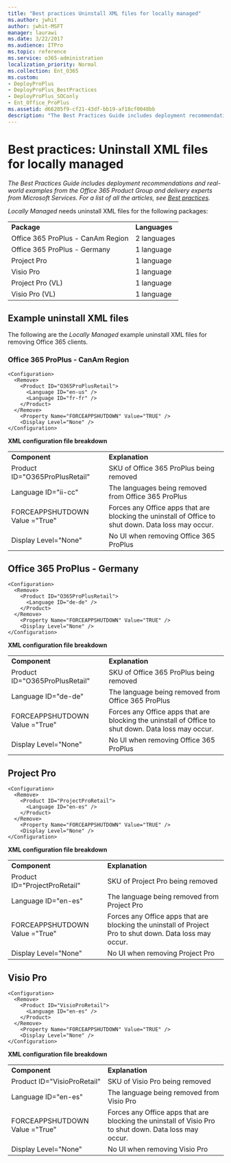 ```yaml
---
title: "Best practices Uninstall XML files for locally managed"
ms.author: jwhit
author: jwhit-MSFT
manager: laurawi
ms.date: 3/22/2017
ms.audience: ITPro
ms.topic: reference
ms.service: o365-administration
localization_priority: Normal
ms.collection: Ent_O365
ms.custom:
- DeployProPlus
- DeployProPlus_BestPractices
- DeployProPlus_SOConly
- Ent_Office_ProPlus
ms.assetid: d66205f9-cf21-43df-bb19-af18cf0048bb
description: "The Best Practices Guide includes deployment recommendations and real-world examples from the Office 365 Product Group and delivery experts from Microsoft Services. For a list of all the articles, see Best practices."
---
```


# Best practices: Uninstall XML files for locally managed

 *The Best Practices Guide includes deployment recommendations and real-world examples from the Office 365 Product Group and delivery experts from Microsoft Services. For a list of all the articles, see [Best practices](best-practices.md).* 
  
 *Locally Managed*  needs uninstall XML files for the following packages:
  
|||
|:-----|:-----|
|**Package** <br/> |**Languages** <br/> |
|Office 365 ProPlus - CanAm Region  <br/> |2 languages  <br/> |
|Office 365 ProPlus - Germany  <br/> |1 language  <br/> |
|Project Pro  <br/> |1 language  <br/> |
|Visio Pro  <br/> |1 language  <br/> |
|Project Pro (VL)  <br/> |1 language  <br/> |
|Visio Pro (VL)  <br/> |1 language  <br/> |
   
## Example uninstall XML files

The following are the  *Locally Managed*  example uninstall XML files for removing Office 365 clients.
  
### Office 365 ProPlus - CanAm Region

```
<Configuration>
  <Remove>
    <Product ID="O365ProPlusRetail">
      <Language ID="en-us" />
      <Language ID="fr-fr" />
    </Product>
  </Remove>
    <Property Name="FORCEAPPSHUTDOWN" Value="TRUE" />
    <Display Level="None" />
</Configuration> 
```

 **XML configuration file breakdown**
  
|||
|:-----|:-----|
|**Component** <br/> |**Explanation** <br/> |
|Product ID="O365ProPlusRetail"  <br/> |SKU of Office 365 ProPlus being removed  <br/> |
|Language ID="ii-cc"  <br/> |The languages being removed from Office 365 ProPlus  <br/> |
|FORCEAPPSHUTDOWN Value ="True"  <br/> |Forces any Office apps that are blocking the uninstall of Office to shut down. Data loss may occur.  <br/> |
|Display Level="None"  <br/> |No UI when removing Office 365 ProPlus  <br/> |
   
## Office 365 ProPlus - Germany

```
<Configuration>
  <Remove>
    <Product ID="O365ProPlusRetail">
      <Language ID="de-de" />
    </Product>
  </Remove>
    <Property Name="FORCEAPPSHUTDOWN" Value="TRUE" />
    <Display Level="None" />
</Configuration> 
```

 **XML configuration file breakdown**
  
|||
|:-----|:-----|
|**Component** <br/> |**Explanation** <br/> |
|Product ID="O365ProPlusRetail"  <br/> |SKU of Office 365 ProPlus being removed  <br/> |
|Language ID="de-de"  <br/> |The language being removed from Office 365 ProPlus  <br/> |
|FORCEAPPSHUTDOWN Value ="True"  <br/> |Forces any Office apps that are blocking the uninstall of Office to shut down. Data loss may occur.  <br/> |
|Display Level="None"  <br/> |No UI when removing Office 365 ProPlus  <br/> |
   
## Project Pro

```
<Configuration>
  <Remove>
    <Product ID="ProjectProRetail">
      <Language ID="en-es" />
    </Product>
  </Remove>
    <Property Name="FORCEAPPSHUTDOWN" Value="TRUE" />
    <Display Level="None" />
</Configuration> 
```

 **XML configuration file breakdown**
  
|||
|:-----|:-----|
|**Component** <br/> |**Explanation** <br/> |
|Product ID="ProjectProRetail"  <br/> |SKU of Project Pro being removed  <br/> |
|Language ID="en-es"  <br/> |The language being removed from Project Pro  <br/> |
|FORCEAPPSHUTDOWN Value ="True"  <br/> |Forces any Office apps that are blocking the uninstall of Project Pro to shut down. Data loss may occur.  <br/> |
|Display Level="None"  <br/> |No UI when removing Project Pro  <br/> |
   
## Visio Pro

```
<Configuration>
  <Remove>
    <Product ID="VisioProRetail">
      <Language ID="en-es" />
    </Product>
  </Remove>
    <Property Name="FORCEAPPSHUTDOWN" Value="TRUE" />
    <Display Level="None" />
</Configuration> 
```

 **XML configuration file breakdown**
  
|||
|:-----|:-----|
|**Component** <br/> |**Explanation** <br/> |
|Product ID="VisioProRetail"  <br/> |SKU of Visio Pro being removed  <br/> |
|Language ID="en-es"  <br/> |The language being removed from Visio Pro  <br/> |
|FORCEAPPSHUTDOWN Value ="True"  <br/> |Forces any Office apps that are blocking the uninstall of Visio Pro to shut down. Data loss may occur.  <br/> |
|Display Level="None"  <br/> |No UI when removing Visio Pro  <br/> |
   

